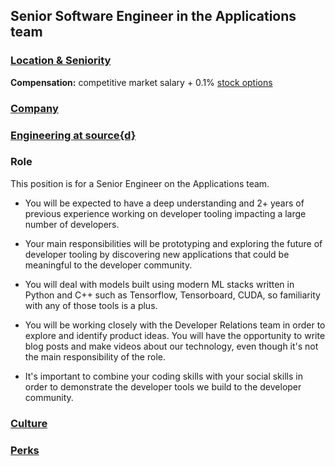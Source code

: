 Senior Software Engineer in the Applications team
------------------------------------------

### [Location & Seniority](../sf-location-seniority-section.md)

**Compensation:** competitive market salary + 0.1% [stock options](https://github.com/src-d/guide/blob/master/talent/esop.md)

### [Company](../company-section.md)

### [Engineering at source{d}](../engineering-section.md)

### Role

This position is for a Senior Engineer on the Applications team. 

- You will be expected to have a deep understanding and 2+ years of previous experience working on developer tooling impacting a large number of developers. 

- Your main responsibilities will be prototyping and exploring the future of developer tooling by discovering new applications that could be meaningful to the developer community. 

- You will deal with models built using modern ML stacks written in Python and C++ such as Tensorflow, Tensorboard, CUDA, so familiarity with any of those tools is a plus.

- You will be working closely with the Developer Relations team in order to explore and identify product ideas. You will have the opportunity to write blog posts and make videos about our technology, even though it's not the main responsibility of the role. 

- It's important to combine your coding skills with your social skills in order to demonstrate the developer tools we build to the developer community. 

### [Culture](../culture-section.md)

### [Perks](../perks-section.md)